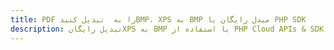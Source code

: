 ---title: PDF را به  تبدیل کنیدBMP، XPS به BMP مبدل رایگان یا PHP SDKdescription: تبدیل رایگانXPS به BMP با استفاده از PHP Cloud APIs & SDK همچنین اسناد PDF را در Cloud ایجاد، ویرایش و رندر کنید.---